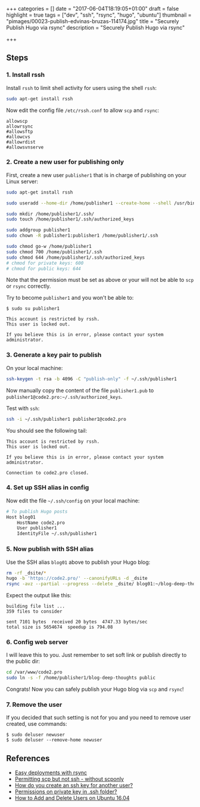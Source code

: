 +++
categories = []
date = "2017-06-04T18:19:05+01:00"
draft = false
highlight = true
tags = ["dev", "ssh", "rsync", "hugo", "ubuntu"]
thumbnail = "pimages/00023-publish-edvinas-bruzas-114174.jpg"
title = "Securely Publish Hugo via rsync"
description = "Securely Publish Hugo via rsync"

+++

## Steps

### 1. Install rssh

Install `rssh` to limit shell activity for users using the shell `rssh`:

```bash
sudo apt-get install rssh
```

Now edit the config file `/etc/rssh.conf` to allow `scp` and `rsync`:

```
allowscp
allowrsync
#allowsftp
#allowcvs
#allowrdist
#allowsvnserve
```

### 2. Create a new user for publishing only

First, create a new user `publisher1` that is in charge of publishing on your Linux server:

```bash
sudo apt-get install rssh

sudo useradd --home-dir /home/publisher1 --create-home --shell /usr/bin/rssh publisher1

sudo mkdir /home/publisher1/.ssh/
sudo touch /home/publisher1/.ssh/authorized_keys

sudo addgroup publisher1
sudo chown -R publisher1:publisher1 /home/publisher1/.ssh

sudo chmod go-w /home/publisher1
sudo chmod 700 /home/publisher1/.ssh
sudo chmod 644 /home/publisher1/.ssh/authorized_keys
# chmod for private keys: 600
# chmod for public keys: 644
```

Note that the permission must be set as above or your will not be able to `scp` or `rsync` correctly.

Try to become `publisher1` and you won't be able to:

```
$ sudo su publisher1

This account is restricted by rssh.
This user is locked out.

If you believe this is in error, please contact your system administrator.
```

### 3. Generate a key pair to publish

On your local machine:

```bash
ssh-keygen -t rsa -b 4096 -C "publish-only" -f ~/.ssh/publisher1
```

Now manually copy the content of the file `publisher1.pub` to `publisher1@code2.pro:~/.ssh/authorized_keys`.

Test with `ssh`:

```bash
ssh -i ~/.ssh/publisher1 publisher1@code2.pro
```

You should see the following tail:

```
This account is restricted by rssh.
This user is locked out.

If you believe this is in error, please contact your system administrator.

Connection to code2.pro closed.
```

### 4. Set up SSH alias in config

Now edit the file `~/.ssh/config` on your local machine:

```bash
# To publish Hugo posts
Host blog01
    HostName code2.pro
    User publisher1
    IdentityFile ~/.ssh/publisher1
```

### 5. Now publish with SSH alias

Use the SSH alias `blog01` above to publish your Hugo blog:

```bash
rm -rf _dsite/*
hugo -b 'https://code2.pro/' --canonifyURLs -d _dsite
rsync -avz --partial --progress --delete _dsite/ blog01:~/blog-deep-thoughts/
```

Expect the output like this:

```
building file list ...
359 files to consider

sent 7101 bytes  received 20 bytes  4747.33 bytes/sec
total size is 5654674  speedup is 794.08
```

### 6. Config web server

I will leave this to you. Just remember to set soft link or publish directly to the public dir:

```bash
cd /var/www/code2.pro
sudo ln -s -f /home/publisher1/blog-deep-thoughts public
```

Congrats! Now you can safely publish your Hugo blog via `scp` and `rsync`!

### 7. Remove the user

If you decided that such setting is not for you and you need to remove user created, use commands:

```
$ sudo deluser newuser
$ sudo deluser --remove-home newuser
```

## References

* [Easy deployments with rsync](https://gohugo.io/tutorials/deployment-with-rsync/)
* [Permitting scp but not ssh - without scponly](https://askubuntu.com/questions/795649/permitting-scp-but-not-ssh-without-scponly)
* [How do you create an ssh key for another user?](https://serverfault.com/questions/323958/how-do-you-create-an-ssh-key-for-another-user)
* [Permissions on private key in .ssh folder?](https://superuser.com/questions/215504/permissions-on-private-key-in-ssh-folder)
* [How to Add and Delete Users on Ubuntu 16.04](https://www.digitalocean.com/community/tutorials/how-to-add-and-delete-users-on-ubuntu-16-04)
